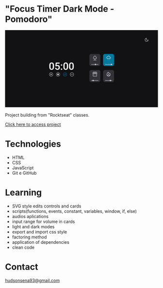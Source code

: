 # "Focus Timer Dark Mode - Pomodoro"

![preview](./focusTimerDarkMode.png)

Project building from "Rocktseat" classes.

[Click here to access project](https://hudsonsena.github.io/DesafioProjeto09/)

# Technologies

- HTML
- CSS
- JavaScript
- Git e GitHub

# Learning

- SVG style edits controls and cards
- scripts(functions, events, constant, variables, window, if, else)
- audios aplications
- input range for volume in cards
- light and dark modes
- export and import css style
- factoring method
- application of dependencies
- clean code

# Contact

hudsonsena93@gmail.com